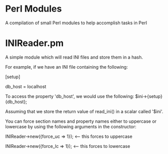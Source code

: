 # Perl Modules 
A compilation of small Perl modules to help accomplish tasks in Perl

# INIReader.pm
A simple module which will read INI files and store them in a hash.

For example, if we have an INI file containing the following:

[setup]

db_host = localhost

To access the property 'db_host', we would use the following:
$ini->{setup}{db_host};

Assuming that we store the return value of read_ini() in a scalar called '$ini'.

You can force section names and property names either to uppercase or lowercase by using the following arguments in the constructor:

INIReader->new({force_uc => 1}); <-- this forces to uppercase

INIReader->new({force_lc => 1}); <-- this forces to lowercase

